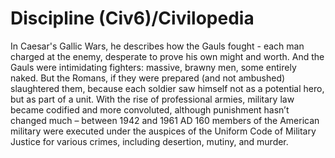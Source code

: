 # Discipline (Civ6)/Civilopedia

In Caesar's Gallic Wars, he describes how the Gauls fought - each man charged at the enemy, desperate to prove his own might and worth. And the Gauls were intimidating fighters: massive, brawny men, some entirely naked. But the Romans, if they were prepared (and not ambushed) slaughtered them, because each soldier saw himself not as a potential hero, but as part of a unit. With the rise of professional armies, military law became codified and more convoluted, although punishment hasn’t changed much – between 1942 and 1961 AD 160 members of the American military were executed under the auspices of the Uniform Code of Military Justice for various crimes, including desertion, mutiny, and murder.
